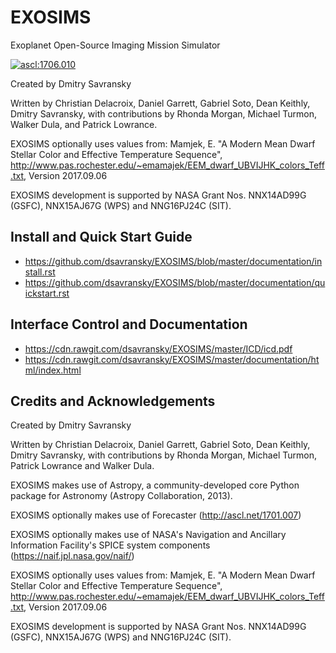 # EXOSIMS
Exoplanet Open-Source Imaging Mission Simulator

<a href="http://ascl.net/1706.010"><img src="https://img.shields.io/badge/ascl-1706.010-blue.svg?colorB=262255" alt="ascl:1706.010" /></a>

Created by Dmitry Savransky

Written by Christian Delacroix, Daniel Garrett, Gabriel Soto, Dean Keithly, Dmitry Savransky, with contributions by Rhonda Morgan, Michael Turmon, Walker Dula, and Patrick Lowrance.

EXOSIMS optionally uses values from: Mamjek, E. "A Modern Mean Dwarf Stellar Color and Effective Temperature Sequence", http://www.pas.rochester.edu/~emamajek/EEM_dwarf_UBVIJHK_colors_Teff.txt, Version 2017.09.06

EXOSIMS development is supported by NASA Grant Nos. NNX14AD99G (GSFC), NNX15AJ67G (WPS) and NNG16PJ24C (SIT).

Install and Quick Start Guide
-----------------------------
- https://github.com/dsavransky/EXOSIMS/blob/master/documentation/install.rst
- https://github.com/dsavransky/EXOSIMS/blob/master/documentation/quickstart.rst

Interface Control and Documentation
-------------------------------------
- https://cdn.rawgit.com/dsavransky/EXOSIMS/master/ICD/icd.pdf
- https://cdn.rawgit.com/dsavransky/EXOSIMS/master/documentation/html/index.html 

Credits and Acknowledgements
------------------------------
Created by Dmitry Savransky

Written by Christian Delacroix, Daniel Garrett, Gabriel Soto, Dean Keithly, Dmitry Savransky, with contributions by Rhonda Morgan, Michael Turmon, Patrick Lowrance and Walker Dula.

EXOSIMS makes use of Astropy, a community-developed core Python package for Astronomy (Astropy Collaboration, 2013).

EXOSIMS optionally makes use of Forecaster (http://ascl.net/1701.007)

EXOSIMS optionally makes use of NASA's Navigation and Ancillary Information Facility's SPICE system components (https://naif.jpl.nasa.gov/naif/)

EXOSIMS optionally uses values from: Mamjek, E. "A Modern Mean Dwarf Stellar Color and Effective Temperature Sequence", http://www.pas.rochester.edu/~emamajek/EEM_dwarf_UBVIJHK_colors_Teff.txt, Version 2017.09.06

EXOSIMS development is supported by NASA Grant Nos. NNX14AD99G (GSFC), NNX15AJ67G (WPS) and NNG16PJ24C (SIT).

